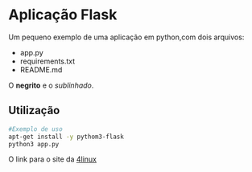 # Aplicação Flask

Um pequeno exemplo de uma aplicação em python,com dois arquivos:

- app.py
- requirements.txt
- README.md

O **negrito** e o *sublinhado*.

## Utilização

```bash
#Exemplo de uso
apt-get install -y pythom3-flask
python3 app.py
```
O link para o site da [4linux](https://4linux.com.br)
